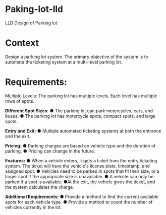 # Paking-lot-lld
LLD Design of Parking lot

# Context
Design a parking lot system.
The primary objective of the system is to automate the ticketing system at a multi-level parking lot.

# Requirements:
Multiple Levels: The parking lot has multiple levels. Each level has multiple rows of spots.

**Different Spot Sizes:**
  ● The parking lot can park motorcycles, cars, and buses.
  ● The parking lot has motorcycle spots, compact spots, and large spots.

**Entry and Exit:**
● Multiple automated ticketing systems at both the entrance and the exit.

**Pricing:**
  ● Parking charges are based on vehicle type and the duration of parking.
  ● Pricing can change in the future.

**Features:**
  ● When a vehicle enters, it gets a ticket from the entry ticketing system. The ticket will have the vehicle's license plate, timestamp, and assigned spot.
  ● Vehicles need to be parked in spots that fit their size, or a larger spot if the appropriate size is unavailable.
  ● A vehicle can only be parked if a spot is available.
  ●At the exit, the vehicle gives the ticket, and the system calculates the charge.

**Additional Requirements:**
  ● Provide a method to find the current available spots for each vehicle type.
  ● Provide a method to count the number of vehicles currently in the lot. 
